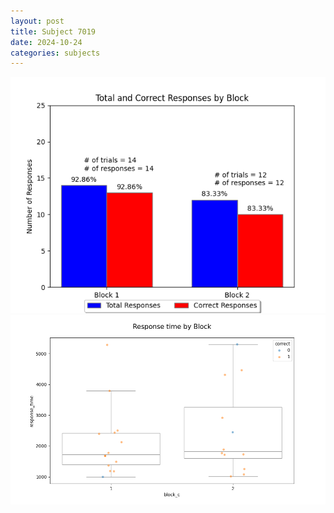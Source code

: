 ```yaml
---
layout: post
title: Subject 7019
date: 2024-10-24
categories: subjects
---
```


![](data/7019/run-21/7019_ATS_responses.png)
![](data/7019/run-21/7019_ATS_rt.png)

